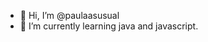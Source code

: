 - 👋 Hi, I’m @paulaasusual
- 🌱 I’m currently learning java and javascript.


<!---
paulaasusual/paulaasusual is a ✨ special ✨ repository because its `README.md` (this file) appears on your GitHub profile.
You can click the Preview link to take a look at your changes.
--->
